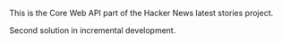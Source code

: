 This is the Core Web API part of the Hacker News latest stories project.

Second solution in incremental development.